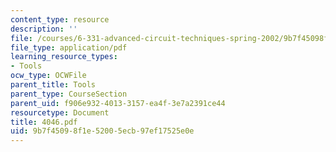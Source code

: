 ```yaml
---
content_type: resource
description: ''
file: /courses/6-331-advanced-circuit-techniques-spring-2002/9b7f45098f1e52005ecb97ef17525e0e_4046.pdf
file_type: application/pdf
learning_resource_types:
- Tools
ocw_type: OCWFile
parent_title: Tools
parent_type: CourseSection
parent_uid: f906e932-4013-3157-ea4f-3e7a2391ce44
resourcetype: Document
title: 4046.pdf
uid: 9b7f4509-8f1e-5200-5ecb-97ef17525e0e
---
```

